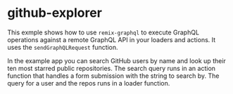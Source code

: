 # github-explorer

This exmple shows how to use `remix-graphql` to execute GraphQL operations
against a remote GraphQL API in your loaders and actions. It uses the
`sendGraphQLRequest` function.

In the example app you can search GitHub users by name and look up their ten
most starred public repositories. The search query runs in an action function
that handles a form submission with the string to search by. The query for
a user and the repos runs in a loader function.
